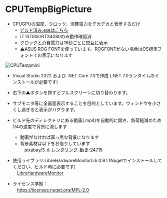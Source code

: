 # CPUTempBigPicture
- CPUGPUの温度、クロック、消費電力をデカデカと表示するだけ
    - [ビルド済み.exeはこちら](https://github.com/maruihito/CPUTempBigPicture/releases/tag/early)
    - i7 13700k/RTX4080のみ動作確認済
    - クロックと消費電力は16秒ごとに交互に表示
    - :warning:ASUS ROG FONTを使っています。ROGFONTがない場合はOS標準フォントでの表示になります

![CPUTempmini](https://user-images.githubusercontent.com/125875827/222867720-ad8e4159-e428-4e14-ba09-0dfbf124e211.jpg)

- Visual Studio 2022 および .NET Core 7.0で作成 (.NET 7.0ランタイムのインストールが必要です)

- 右下の▲ボタンを押すとフルスクリーンに切り替わります。

- サブモニタ等に全画面表示することを目的としています。ウィンドウを小さくし過ぎると表示がバグります。

- ビルド先のディレクトリにある動画(.mp4)を自動的に開き、負荷軽減のため1/4の速度で背景に流します
    - 動画がなければ真っ黒な背景になります
    - 背景素材は以下をお借りしています<br>
　[pixabay/3-d-レンダリング-動き-24715](https://pixabay.com/ja/videos/3-d-%E3%83%AC%E3%83%B3%E3%83%80%E3%83%AA%E3%83%B3%E3%82%B0-%E5%8B%95%E3%81%8D-24715/)

- 使用ライブラリ:LibreHardwareMonitorLib 0.9.1 (Nugetでインストールしてください、ビルド時に必要です)<br>
　[LibreHardwareMonitor](https://github.com/LibreHardwareMonitor/LibreHardwareMonitor)
    
- ライセンス準拠：<br>
　https://licenses.nuget.org/MPL-2.0

